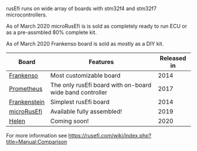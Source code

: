 rusEfi runs on wide array of boards with stm32f4 and stm32f7 microcontrollers.

As of March 2020 microRusEfi is is sold as completely ready to run ECU or as a pre-assmbled 80% complete kit.

As of March 2020 Frankenso board is sold as mostly as a DIY kit.

| Board | Features | Released in |
| ------------- | ------------- | ---- |
| [Frankenso](https://rusefi.com/forum/viewtopic.php?f=4&t=569) | Most customizable board | 2014 |
| [Prometheus](https://rusefi.com/forum/viewtopic.php?f=4&t=1215)  | The only rusEfi board with on-board wide band controller  | 2017 |
| [Frankenstein](https://rusefi.com/forum/viewtopic.php?f=4&t=359)  | Simplest rusEfi board | 2014 |
| [microRusEfi](https://rusefi.com/microrusefi) | Available fully assembled! | 2019 |
| [Helen](https://rusefi.com/forum/viewtopic.php?f=4&t=1682) | Coming soon! | 2020 |


For more information see https://rusefi.com/wiki/index.php?title=Manual:Comparison